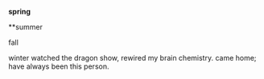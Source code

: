 
**spring**

**summer

fall

winter
watched the dragon show, rewired my brain chemistry. came home; have always been this person. 